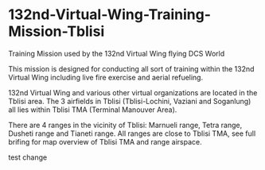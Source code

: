 # 132nd-Virtual-Wing-Training-Mission-Tblisi
Training Mission used by the 132nd Virtual Wing flying DCS World

This mission is designed for conducting all sort of training within the 132nd Virtual Wing including live fire exercise and aerial refueling.

132nd Virtual Wing and various other virtual organizations are located in the Tblisi area. The 3 airfields in Tblisi (Tblisi-Lochini, Vaziani and Soganlung) all lies within Tblisi TMA (Terminal Manouver Area).

There are 4 ranges in the vicinity of Tblisi: Marnueli range, Tetra range, Dusheti range and Tianeti range. All ranges are close to Tblisi TMA, see full brifing for map overview of Tblisi TMA and range airspace.


test change
